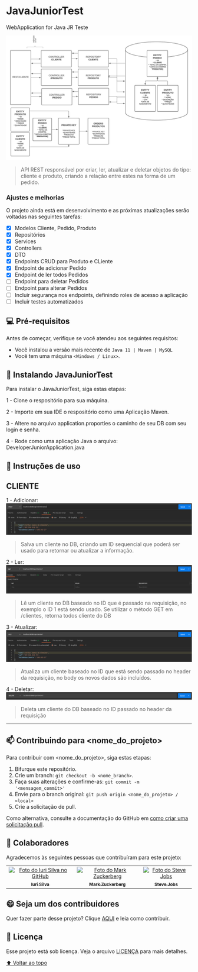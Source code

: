 # JavaJuniorTest
WebApplication for Java JR Teste


<img src="https://github.com/talthur/JavaJuniorTest/blob/master/images/diagram.jpeg" alt="exemplo imagem">

> API REST responsável por criar, ler, atualizar e deletar objetos do tipo: cliente e produto, criando a relação entre estes na forma de um pedido.

### Ajustes e melhorias

O projeto ainda está em desenvolvimento e as próximas atualizações serão voltadas nas seguintes tarefas:

- [x] Modelos Cliente, Pedido, Produto
- [x] Repositórios
- [x] Services
- [x] Controllers
- [x] DTO
- [x] Endpoints CRUD para Produto e CLiente
- [x] Endpoint de adicionar Pedido
- [x] Endpoint de ler todos Pedidos
- [ ] Endpoint para deletar Pedidos
- [ ] Endpoint para alterar Pedidos
- [ ] Incluir segurança nos endpoints, definindo roles de acesso a aplicação
- [ ] Incluir testes automatizados

## 💻 Pré-requisitos

Antes de começar, verifique se você atendeu aos seguintes requisitos:
* Você instalou a versão mais recente de `Java 11 | Maven | MySQL`
* Você tem uma máquina `<Windows / Linux>`. 

## 🚀 Instalando JavaJuniorTest

Para instalar o JavaJuniorTest, siga estas etapas:

1 - Clone o respositório para sua máquina.

2 - Importe em sua IDE o respositório como uma Aplicação Maven.

3 - Altere no arquivo application.proporties o caminho de seu DB com seu login e senha.

4 - Rode como uma aplicação Java o arquivo: DeveloperJuniorApplication.java

## 🚀 Instruções de uso

CLIENTE
----------------------------------------------------------------------------------------------

1 - Adicionar:
<img src="https://github.com/talthur/JavaJuniorTest/blob/master/images/salva-cliente.png" alt="salva-cliente">
>Salva um cliente no DB, criando um ID sequencial que poderá ser usado para retornar ou atualizar a informação.

2 - Ler:
<img src="https://github.com/talthur/JavaJuniorTest/blob/master/images/get-cliente-by-id.png" alt="le-cliente">
>Lê um cliente no DB baseado no ID que é passado na requisição, no exemplo o ID 1 está sendo usado. Se utilizar o método GET em /clientes, retorna todos cliente do DB

3 - Atualizar:
<img src="https://github.com/talthur/JavaJuniorTest/blob/master/images/atualiza-clientes.png" alt="atualiza-cliente">
>Atualiza um cliente baseado no ID que está sendo passado no header da requisição, no body os novos dados são incluídos.

4 - Deletar:
<img src="https://github.com/talthur/JavaJuniorTest/blob/master/images/deleta-cliente-by-id.png" alt="atualiza-cliente">
>Deleta um cliente do DB baseado no ID passado no header da requisição

----------------------------------------------------------------------------------------------




## 📫 Contribuindo para <nome_do_projeto>
<!---Se o seu README for longo ou se você tiver algum processo ou etapas específicas que deseja que os contribuidores sigam, considere a criação de um arquivo CONTRIBUTING.md separado--->
Para contribuir com <nome_do_projeto>, siga estas etapas:

1. Bifurque este repositório.
2. Crie um branch: `git checkout -b <nome_branch>`.
3. Faça suas alterações e confirme-as: `git commit -m '<mensagem_commit>'`
4. Envie para o branch original: `git push origin <nome_do_projeto> / <local>`
5. Crie a solicitação de pull.

Como alternativa, consulte a documentação do GitHub em [como criar uma solicitação pull](https://help.github.com/en/github/collaborating-with-issues-and-pull-requests/creating-a-pull-request).

## 🤝 Colaboradores

Agradecemos às seguintes pessoas que contribuíram para este projeto:

<table>
  <tr>
    <td align="center">
      <a href="#">
        <img src="https://avatars3.githubusercontent.com/u/31936044" width="100px;" alt="Foto do Iuri Silva no GitHub"/><br>
        <sub>
          <b>Iuri Silva</b>
        </sub>
      </a>
    </td>
    <td align="center">
      <a href="#">
        <img src="https://s2.glbimg.com/FUcw2usZfSTL6yCCGj3L3v3SpJ8=/smart/e.glbimg.com/og/ed/f/original/2019/04/25/zuckerberg_podcast.jpg" width="100px;" alt="Foto do Mark Zuckerberg"/><br>
        <sub>
          <b>Mark Zuckerberg</b>
        </sub>
      </a>
    </td>
    <td align="center">
      <a href="#">
        <img src="https://miro.medium.com/max/360/0*1SkS3mSorArvY9kS.jpg" width="100px;" alt="Foto do Steve Jobs"/><br>
        <sub>
          <b>Steve Jobs</b>
        </sub>
      </a>
    </td>
  </tr>
</table>


## 😄 Seja um dos contribuidores<br>

Quer fazer parte desse projeto? Clique [AQUI](CONTRIBUTING.md) e leia como contribuir.

## 📝 Licença

Esse projeto está sob licença. Veja o arquivo [LICENÇA](LICENSE.md) para mais detalhes.

[⬆ Voltar ao topo](#nome-do-projeto)<br>
